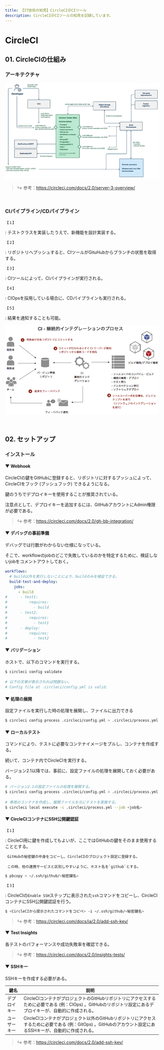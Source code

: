 ```yaml
---
title: 【IT技術の知見】CircleCI＠CIツール
description: CircleCI＠CIツールの知見を記録しています。
---
```


# CircleCI

## 01. CircleCIの仕組み

### アーキテクチャ

![circleci_architecture](https://raw.githubusercontent.com/hiroki-it/tech-notebook-images/master/images/circleci_architecture.png)

> ↪️ 参考：https://circleci.com/docs/2.0/server-3-overview/

<br>

### CIパイプライン/CDパイプライン

`【１】`

: テストクラスを実装したうえで、新機能を設計実装する。

`【２】`

: リポジトリへプッシュすると、CIツールがGituHubからブランチの状態を取得する。

`【３】`

: CIツールによって、CIパイプラインが実行される。

`【４】`

: CIOpsを採用している場合に、CDパイプラインも実行される。

`【５】`

: 結果を通知することも可能。

![継続的インテグレーション](https://raw.githubusercontent.com/hiroki-it/tech-notebook-images/master/images/継続的インテグレーション.png)

<br>

## 02. セットアップ

### インストール

#### ▼ Webhook

CircleCIの鍵をGitHubに登録すると、リポジトリに対するプッシュによって、CircleCIをフック (プッシュフック) できるようになる。

鍵のうちでデプロイキーを使用することが推奨されている。

注意点として、デプロイキーを追加するには、GitHubアカウントにAdmin権限が必要である。

> ↪️ 参考：https://circleci.com/docs/2.0/gh-bb-integration/

#### ▼ デバッグの事前準備

デバッグでは行数がわからない仕様になっている。

そこで、workflowのjobのどこで失敗しているのかを特定するために、検証しないjobをコメントアウトしておく。

```yaml
workflows:
  # build以外を実行しないことにより、buildのみを検証できる。
  build-test-and-deploy:
    jobs:
      - build
#      - test1:
#          requires:
#            - build
#      - test2:
#          requires:
#            - test1
#      - deploy:
#          requires:
#            - test2
```

#### ▼ バリデーション

ホストで、以下のコマンドを実行する。

```bash
$ circleci config validate

# 以下の文章が表示されれば問題ない。
# Config file at .circleci/config.yml is valid.
```

#### ▼ 処理の展開

設定ファイルを実行した時の処理を展開し、ファイルに出力できる

```bash
$ circleci config process .circleci/config.yml > .circleci/process.yml
```

#### ▼ ローカルテスト

コマンドにより、テストに必要なコンテナイメージをプルし、コンテナを作成する。

続いて、コンテナ内でCircleCIを実行する。

バージョン2.1以降では、事前に、設定ファイルの処理を展開しておく必要がある。

```bash
# バージョン2.1の設定ファイルの処理を展開する。
$ circleci config process .circleci/config.yml > .circleci/process.yml

# 専用のコンテナを作成し、展開ファイルを元にテストを実施する。
$ circleci local execute -c .circleci/process.yml --job <job名>
```

#### ▼ CircleCIコンテナにSSH公開鍵認証

`【１】`

: CircleCI用に鍵を作成してもよいが、ここではGitHubの鍵をそのまま使用することとする。

     GitHubの秘密鍵の中身をコピーし、CircleCIのプロジェクト設定に登録する。

     この時、他の連携サービスと区別しやすいように、ホスト名を`github`とする。

```bash
$ pbcopy < ~/.ssh/github/<秘密鍵名>
```

`【３】`

: CircleCIの`Enable SSH`ステップに表示された`ssh`コマンドをコピーし、CircleCIコンテナにSSH公開鍵認証を行う。

```bash
$ <CircleCIから提示されたコマンドをコピペ> -i ~/.ssh/github/<秘密鍵名>
```

> ↪️ 参考：https://circleci.com/docs/ja/2.0/add-ssh-key/

#### ▼ Test Insights

各テストのパフォーマンスや成功失敗率を確認できる。

> ↪️ 参考：https://circleci.com/docs/2.0/insights-tests/

#### ▼ SSHキー

SSHキーを作成する必要がある。

| 鍵名         | 説明                                                                                                                                                          |
| ------------ | ------------------------------------------------------------------------------------------------------------------------------------------------------------- |
| デプロイキー | CircleCIコンテナがプロジェクトのGitHubリポジトリにアクセスするために必要である (例：CIOps) 。GitHubのリポジトリ設定にあるデプロイキーが、自動的に作成される。 |
| ユーザーキー | CircleCIコンテナがプロジェクト以外のGitHubリポジトリにアクセスするために必要である (例：GitOps) 。GitHubのアカウント設定にあるSSHキーが、自動的に作成される。 |

> ↪️ 参考：https://circleci.com/docs/2.0/add-ssh-key/

<br>
